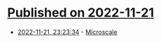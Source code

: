 # [Published on 2022-11-21](index.md)

* [2022-11-21, 23:23:34](https://news.ycombinator.com/item?id=33699619) - [Microscale](http://alestsurko.by/microscale/)
